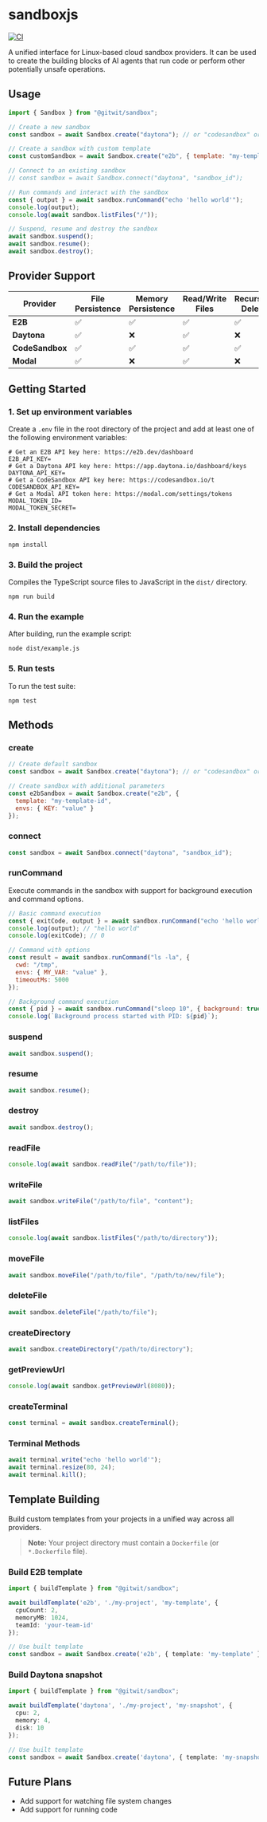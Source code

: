 # sandboxjs

[![CI](https://github.com/abdulrehmann231/sandboxjs/actions/workflows/ci.yml/badge.svg)](https://github.com/abdulrehmann231/sandboxjs/actions/workflows/ci.yml)

A unified interface for Linux-based cloud sandbox providers. It can be used to create the building blocks of AI agents that run code or perform other potentially unsafe operations.

## Usage

```js
import { Sandbox } from "@gitwit/sandbox";

// Create a new sandbox
const sandbox = await Sandbox.create("daytona"); // or "codesandbox" or "e2b" or "modal"

// Create a sandbox with custom template
const customSandbox = await Sandbox.create("e2b", { template: "my-template-id" });

// Connect to an existing sandbox
// const sandbox = await Sandbox.connect("daytona", "sandbox_id");

// Run commands and interact with the sandbox
const { output } = await sandbox.runCommand("echo 'hello world'");
console.log(output);
console.log(await sandbox.listFiles("/"));

// Suspend, resume and destroy the sandbox
await sandbox.suspend();
await sandbox.resume();
await sandbox.destroy();
```

## Provider Support

| Provider        | File Persistence | Memory Persistence | Read/Write Files | Recursive Delete | Directory Watch | Preview URLs | Pseudo-terminals | Env Variables | Destroy Sandbox | Build Templates |
| --------------- | ---------------- | ------------------ | ---------------- | ---------------- | --------------- | ------------ | ---------------- | --------------- | --------------- | --------------- |
| **E2B**         | ✅               | ✅                 | ✅               | ✅               | ✅              | ✅           | ✅               | ✅              | ✅              | ✅              |
| **Daytona**     | ✅               | ❌                 | ✅               | ❌               | ❌              | ✅           | ❌               | ✅              | ✅              | ✅              |
| **CodeSandbox** | ✅               | ✅                 | ✅               | ✅               | ✅              | ✅           | ✅               | ❌              | ❌              | 🚧              |
| **Modal**       | ✅               | ❌                 | ✅               | ❌               | ❌              | ✅           | ❌               | ❌              | ✅              | 🚧              |

## Getting Started

### 1. Set up environment variables

Create a `.env` file in the root directory of the project and add at least one of the following environment variables:

```shell
# Get an E2B API key here: https://e2b.dev/dashboard
E2B_API_KEY=
# Get a Daytona API key here: https://app.daytona.io/dashboard/keys
DAYTONA_API_KEY=
# Get a CodeSandbox API key here: https://codesandbox.io/t
CODESANDBOX_API_KEY=
# Get a Modal API token here: https://modal.com/settings/tokens
MODAL_TOKEN_ID=
MODAL_TOKEN_SECRET=
```

### 2. Install dependencies

```
npm install
```

### 3. Build the project

Compiles the TypeScript source files to JavaScript in the `dist/` directory.

```
npm run build
```

### 4. Run the example

After building, run the example script:

```
node dist/example.js
```

### 5. Run tests

To run the test suite:

```
npm test
```

## Methods

### create

```js
// Create default sandbox
const sandbox = await Sandbox.create("daytona"); // or "codesandbox" or "e2b" or "modal"

// Create sandbox with additional parameters
const e2bSandbox = await Sandbox.create("e2b", {
  template: "my-template-id",
  envs: { KEY: "value" }
});
```

### connect

```js
const sandbox = await Sandbox.connect("daytona", "sandbox_id");
```

### runCommand

Execute commands in the sandbox with support for background execution and command options.

```js
// Basic command execution
const { exitCode, output } = await sandbox.runCommand("echo 'hello world'");
console.log(output); // "hello world"
console.log(exitCode); // 0

// Command with options
const result = await sandbox.runCommand("ls -la", {
  cwd: "/tmp",
  envs: { MY_VAR: "value" },
  timeoutMs: 5000
});

// Background command execution
const { pid } = await sandbox.runCommand("sleep 10", { background: true });
console.log(`Background process started with PID: ${pid}`);
```

### suspend

```js
await sandbox.suspend();
```

### resume

```js
await sandbox.resume();
```

### destroy

```js
await sandbox.destroy();
```

### readFile

```js
console.log(await sandbox.readFile("/path/to/file"));
```

### writeFile

```js
await sandbox.writeFile("/path/to/file", "content");
```

### listFiles

```js
console.log(await sandbox.listFiles("/path/to/directory"));
```

### moveFile

```js
await sandbox.moveFile("/path/to/file", "/path/to/new/file");
```

### deleteFile

```js
await sandbox.deleteFile("/path/to/file");
```

### createDirectory

```js
await sandbox.createDirectory("/path/to/directory");
```

### getPreviewUrl

```js
console.log(await sandbox.getPreviewUrl(8080));
```

### createTerminal

```js
const terminal = await sandbox.createTerminal();
```

### Terminal Methods

```js
await terminal.write("echo 'hello world'");
await terminal.resize(80, 24);
await terminal.kill();
```

## Template Building

Build custom templates from your projects in a unified way across all providers.

> **Note:** Your project directory must contain a `Dockerfile` (or `*.Dockerfile` file).

### Build E2B template
```ts
import { buildTemplate } from "@gitwit/sandbox";

await buildTemplate('e2b', './my-project', 'my-template', {
  cpuCount: 2,
  memoryMB: 1024,
  teamId: 'your-team-id'
});

// Use built template
const sandbox = await Sandbox.create('e2b', { template: 'my-template' });
```

### Build Daytona snapshot
```ts
import { buildTemplate } from "@gitwit/sandbox";

await buildTemplate('daytona', './my-project', 'my-snapshot', {
  cpu: 2,
  memory: 4,
  disk: 10
});

// Use built template
const sandbox = await Sandbox.create('daytona', { template: 'my-snapshot' });
```

## Future Plans

- Add support for watching file system changes
- Add support for running code
